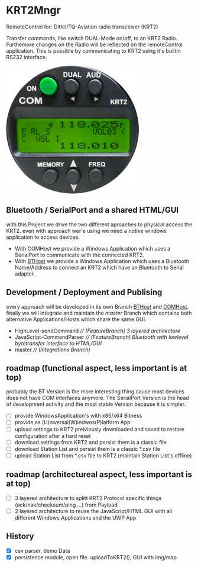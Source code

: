 # KRT2Mngr
RemoteControl for: Dittel/TQ-Aviation radio transceiver (KRT2)

Transfer commands, like switch DUAL-Mode on/off, to an KRT2 Radio. Furthemore changes on the Radio will be reflected on the remoteControl application.
This is possible by communicating to KRT2 using it's builtin RS232 interface.

![classic KRT2](KRT2old.png)

## Bluetooth / SerialPort and a shared HTML/GUI
with this Project we drive the two different aproaches to physical access the KRT2.
even with approach wer'e using we need a _native_ windows application to access devices.
- With COMHost we provide a Windows Application which uses a SerialPort to communicate with the connected KRT2.
- With [BTHost](BTHost/README.md) we provide a Windows Application which uses a Bluetooth Name/Address to connect an KRT2 which have an Bluetooth to Serial adapter.

## Development / Deployment and Publising
every approach will be developed in its own Branch [BTHost](tree/BTCom-OpenTCP-IOCompletion) and [COMHost](tree/master).
finally we will integrate and maintain the _master_ Branch which contains both alternative Applications/Hosts which share the same GUI.

- HighLevel-sendCommand _// (FeatureBranch) 3 layered architecture_
- JavaScript-CommandParser _// (FeatureBranch) Bluetooth with lowlevel bytetransfer interface to HTML/GUI_
- master _// (Integrations Branch)_

## roadmap (functional aspect, less important is at top)
probably the BT Version is the more interesting thing cause most devices does not have COM interfaces anymore.
The SerialPort Version is the head of development activity and the most stable Version because it is simpler.
- [ ] provide WindowsApplication's with x86/x64 Bitness
- [ ] provide as (U)niversal(W)indwos(P)latform App
- [ ] upload settings to KRT2 preiviously downloaded and saved to restore configuration after a hard reset
- [ ] download settings from KRT2 and persist them is a classic file
- [ ] download Station List and persist them is a classic *.csv file
- [ ] upload Station List from *.csv file to KRT2 (maintain Station List's offline)

## roadmap (architectureal aspect, less important is at top)
- [ ] 3 layered architecture to splitt KRT2 Protocol specific things (ack/nak/checksum/ping ...) from Payload
- [ ] 2 layered architecture to reuse the JavaScript/HTML GUI with all different Windows Applications and the UWP App

## History
- [X] csv parser, demo Data
- [X] persistence module, open file. uploadToKRT2(), GUI with img/map
